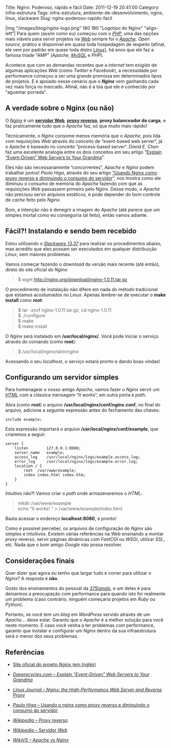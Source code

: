 Title: Nginx: Poderoso, rápido e fácil
Date: 2011-12-19 20:41:00
Category: infra-estrutura
Tags: infra-estrutura, ambiente-de-desenvolvimento, nginx, linux, slackware
Slug: nginx-poderoso-rapido-facil


|img "/images/blog/nginx-logo.png" 180 180 "Logotipo do Nginx" "align-left"|
Para quem (assim como eu) começou com o [*PHP*][], uma das opções mais viáveis
para servir projetos na [*Web*][] sempre foi o [*Apache*][]. *Open source*,
prático e disponível em quase toda hospedagem de respeito (afinal, ele vem por
padrão em quase toda distro [*Linux*][]), há anos que ele faz a famosa
tríade "AMP" (*Apache*, [*MySQL*][] e *PHP*).

Acontece que com as demandas recentes que a *internet* tem exigido de
algumas aplicações *Web* (como *Twitter* e *Facebook*), a necessidade
por performance começou a ser uma grande premissa em determinados tipos
de projetos. E é apoiado nesse cenário que o ***Nginx*** vem ganhando
cada vez mais força no mercado. Afinal, não é a toa que ele é conhecido
por “aguentar porrada”.

<!-- PELICAN_END_SUMMARY -->


A verdade sobre o Nginx (ou não)
--------------------------------

O [*Nginx*][] é um [**servidor Web**][], [**proxy reverso**][],
**proxy balanceador de carga**, e faz praticamente tudo que o *Apache*
faz, só que muito mais rápido!

Técnicamente, o *Nginx* consome menos memória que o *Apache*, pois lida
com requisições *Web* através do conceito de “event-based web server“,
já o *Apache* é baseado no conceito “process-based server“. *David E.
Chen* faz uma excelente analogia entre os dois conceitos em seu artigo
“[Explain “Event-Driven” Web Servers to Your Grandma][]“.

Eles não são necessariamente “concorrentes”, *Apache* e *Nginx* podem
trabalhar juntos! *Paulo Higa*, através do seu artigo
[“Usando Nginx como proxy reverso e diminuindo o consumo do servidor][]“, nos mostra
como ele diminuiu o consumo de memória do *Apache* fazendo com que as
requisições *Web* passassem primeiro pelo *Nginx*. Desse modo, o
*Apache* não precisou servir arquivos estáticos, e pode depender do bom
controle de *cache* feito pelo *Nginx*.

Bom, a intenção não é denegrir a imagem do *Apache* (até parece que um
simples mortal como eu conseguiria tal feito), então vamos adiante.


Fácil?! Instalando e sendo bem recebido
---------------------------------------

Estou utilizando o [*Slackware 13.37*][] para realizar os procedimentos
abaixo, mas acredito que eles possam ser executados em qualquer
distribuição *Linux*, sem maiores problemas.

Vamos começar fazendo o *download* da versão mais recente (até então),
direto do site oficial do *Nginx*:

> $ wget http://nginx.org/download/nginx-1.0.11.tar.gz

O procedimento de instalação não difere em nada do método tradicional
que estamos acostumados no *Linux*. Apenas lembre-se de executar o
**make install** como **root**:

> $ tar -zxvf nginx-1.0.11.tar.gz; cd nginx-1.0.11<br>
> $ ./configure<br>
> $ make<br>
> $ make install

O *Nginx* será instalado em **/usr/local/nginx/**. Você pode iniciar o
serviço através do comando (como **root**):

> $ /usr/local/nginx/sbin/nginx

Acessando o seu *localhost*, o serviço estará pronto e dando boas
vindas!


Configurando um servidor simples
--------------------------------

Para homenagear o nosso amigo *Apache*, vamos fazer o *Nginx* servir um
[*HTML*][] com a clássica mensagem “It works“, em outra porta e *path*.

Abra (como **root**) o arquivo **/usr/local/nginx/conf/nginx.conf**, no
final do arquivo, adicione a seguinte expressão antes do fechamento das
chaves:

    include example;

Esta expressão importará o arquivo **/usr/local/nginx/conf/example**,
que criaremos a seguir:

    server {
        listen        127.0.0.1:8080;
        server_name   example;
        access_log    /usr/local/nginx/logs/example.access.log;
        error_log     /usr/local/nginx/logs/example.error.log;
        location / {
            root  /var/www/example;
            index index.html index.htm;  
        }
    }

Intuitivo não?! Vamos criar o *path* onde armazenaremos o *HTML*:

> mkdir /var/www/example<br>
> echo "It works! " > /var/www/example/index.html

Basta acessar o endereço **localhost:8080**, e pronto!

Como é possível perceber, os arquivos de configuração do *Nginx* são
simples e intuitivos. Existem várias referências na *Web* ensinando a
montar *proxy* reverso, servir páginas dinâmicas com *FastCGI* ou
*WSGI*, utilizar *SSL*, etc. Nada que o bom amigo *Google* não possa
resolver.


Considerações finais
--------------------

Quer dizer que agora eu tenho que largar tudo e correr para utilizar o
*Nginx*? A resposta é **não**.

Gosto dos ensinamentos do pessoal da [*37Signals*][], e um deles é para
deixarmos a preocupação com performance para quando isto for realmente
um problema (caso contrário, ninguém começaria projetos em *Ruby* ou
*Python*).

Portanto, se você tem um *blog* em *WordPress* servido através de um
*Apache*... deixe estar. Garanto que o *Apache* é a melhor solução para
você neste momento. E caso você venha a ter problemas com performance,
garanto que instalar e configurar um *Nginx* dentro da sua
infraestrutura será o menor dos seus problemas.


Referências
-----------

* [Site oficial do projeto *Nginx* (em Inglês)][]
* [*Daverecycles.com – Explain “Event-Driven” Web Servers to Your Grandma*][]
* [*Linux Journal – Nginx: the High-Performance Web Server and Reverse Proxy*][]
* [*Paulo Higa* – Usando o *nginx* como *proxy* reverso e diminuindo o consumo do servidor][]
* [*Wikipedia* – *Proxy* reverso][]
* [*Wikipedia* – Servidor *Web*][]
* [*WikiVS – Apache vs Nginx*][]


  [*PHP*]: {tag}php "Leia mais sobre PHP"
  [*Web*]: {tag}web "Leia mais sobre Web"
  [*Apache*]: http://httpd.apache.org/
    "Página oficial do projeto Apache"
  [*Linux*]: {tag}linux "Leia mais sobre Linux"
  [*MySQL*]: http://www.mysql.com/
    "Conheça o banco de dados open source mais popular do mundo"
  [*Nginx*]: http://nginx.org/ "Conheça o Nginx!"
  [**servidor Web**]: http://pt.wikipedia.org/wiki/Servidor_web
    "Entenda o que é um servidor Web"
  [**proxy reverso**]: http://pt.wikipedia.org/wiki/Proxy_reverso
    "Entenda o que é um Proxy Reverso"
  [Explain “Event-Driven” Web Servers to Your Grandma]: http://daverecycles.com/post/3104767110/explain-event-driven-web-servers-to-your-grandma
    "Leia esta boa analogia entre os conceitos"
  [“Usando Nginx como proxy reverso e diminuindo o consumo do servidor]: http://paulohiga.com/posts/nginx-proxy-reverso-php-apache.php
    "Aprenda como fazer o Nginx tornar-se um proxy reverso"
  [*Slackware 13.37*]: http://www.slackware.com/
    "Conheça e delicie-se com o Slackware Linux"
  [*HTML*]: {tag}html5 "Leia mais sobre HTML5"
  [*37Signals*]: http://37signals.com/
    "Você não sabe o que é a 37Signals?"
  [Site oficial do projeto *Nginx* (em Inglês)]: http://nginx.org/
    "Conheça, instale e use agora o Nginx!"
  [*Daverecycles.com – Explain “Event-Driven” Web Servers to Your Grandma*]: http://daverecycles.com/post/3104767110/explain-event-driven-web-servers-to-your-grandma
    "Entenda a diferença entre o webserver baseado em eventos, e outro baseado em processos"
  [*Linux Journal – Nginx: the High-Performance Web Server and Reverse Proxy*]: http://www.linuxjournal.com/article/10108
    "Excelente artigo sobre o Nginx"
  [*Paulo Higa* – Usando o *nginx* como *proxy* reverso e diminuindo o consumo do servidor]: http://paulohiga.com/posts/nginx-proxy-reverso-php-apache.php
    "Artigo de Paulo Higa sobre Nginx e proxy reverso, com Apache"
  [*Wikipedia* – *Proxy* reverso]: http://pt.wikipedia.org/wiki/Proxy_reverso
    "Leia mais na Wikipedia"
  [*Wikipedia* – Servidor *Web*]: http://pt.wikipedia.org/wiki/Servidor_web
    "Leia mais na Wikipedia"
  [*WikiVS – Apache vs Nginx*]: http://www.wikivs.com/wiki/Apache_vs_nginx
    "Entenda um pouco mais a diferença entre Apache e Nginx"
